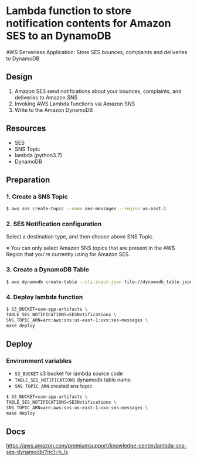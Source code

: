 # Lambda function to store notification contents for Amazon SES to an DynamoDB

AWS Serverless Application: Store SES bounces, complaints and deliveries to DynamoDB

## Design

1. Amazon SES send notifications about your bounces, complaints, and deliveries to Amazon SNS
2. Invoking AWS Lambda functions via Amazon SNS
3. Write to the Amazon DynamoDB

## Resources

- SES
- SNS Topic
- lambda (python3.7)
- DynamoDB

## Preparation

### 1. Create a SNS Topic

```bash
$ aws sns create-topic --name ses-messages --region us-east-1
```

### 2. SES Notification configuration

Select a destination type, and then choose above SNS Topic.

※ You can only select Amazon SNS topics that are present in the AWS Region that you're currently using for Amazon SES.

### 3. Create a DynamoDB Table

```bash
$ aws dynamodb create-table --cli-input-json file://dynamodb_table.json
```

### 4. Deploy lambda function

```bash
$ S3_BUCKET=sam-app-artifacts \
TABLE_SES_NOTIFICATIONS=SESNotifications \
SNS_TOPIC_ARN=arn:aws:sns:us-east-1:xxx:ses-messages \
make deploy
```

## Deploy

### Environment variables

- `S3_BUCKET`
  s3 bucket for lambda source code
- `TABLE_SES_NOTIFICATIONS`
  dynamodb table name
- `SNS_TOPIC_ARN`
  created sns topic

```bash
$ S3_BUCKET=sam-app-artifacts \
TABLE_SES_NOTIFICATIONS=SESNotifications \
SNS_TOPIC_ARN=arn:aws:sns:us-east-1:xxx:ses-messages \
make deploy
```

## Docs

https://aws.amazon.com/premiumsupport/knowledge-center/lambda-sns-ses-dynamodb/?nc1=h_ls
